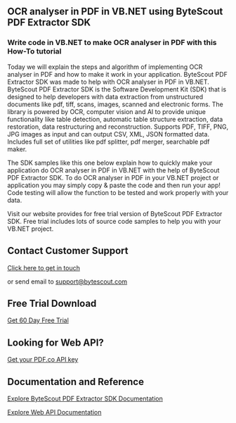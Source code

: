 ## OCR analyser in PDF in VB.NET using ByteScout PDF Extractor SDK

### Write code in VB.NET to make OCR analyser in PDF with this How-To tutorial

Today we will explain the steps and algorithm of implementing OCR analyser in PDF and how to make it work in your application. ByteScout PDF Extractor SDK was made to help with OCR analyser in PDF in VB.NET. ByteScout PDF Extractor SDK is the Software Development Kit (SDK) that is designed to help developers with data extraction from unstructured documents like pdf, tiff, scans, images, scanned and electronic forms. The library is powered by OCR, computer vision and AI to provide unique functionality like table detection, automatic table structure extraction, data restoration, data restructuring and reconstruction. Supports PDF, TIFF, PNG, JPG images as input and can output CSV, XML, JSON formatted data. Includes full set of utilities like pdf splitter, pdf merger, searchable pdf maker.

The SDK samples like this one below explain how to quickly make your application do OCR analyser in PDF in VB.NET with the help of ByteScout PDF Extractor SDK. To do OCR analyser in PDF in your VB.NET project or application you may simply copy & paste the code and then run your app! Code testing will allow the function to be tested and work properly with your data.

Visit our website provides for free trial version of ByteScout PDF Extractor SDK. Free trial includes lots of source code samples to help you with your VB.NET project.

## Contact Customer Support

[Click here to get in touch](https://bytescout.zendesk.com/hc/en-us/requests/new?subject=ByteScout%20PDF%20Extractor%20SDK%20Question)

or send email to [support@bytescout.com](mailto:support@bytescout.com?subject=ByteScout%20PDF%20Extractor%20SDK%20Question) 

## Free Trial Download

[Get 60 Day Free Trial](https://bytescout.com/download/web-installer?utm_source=github-readme)

## Looking for Web API? 

[Get your PDF.co API key](https://pdf.co/documentation/api?utm_source=github-readme)

## Documentation and Reference

[Explore ByteScout PDF Extractor SDK Documentation](https://bytescout.com/documentation/index.html?utm_source=github-readme)

[Explore Web API Documentation](https://pdf.co/documentation/api?utm_source=github-readme)